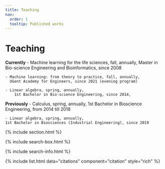 ```yaml
---
title: Teaching
nav:
  order: 1
  tooltip: Published works
---
```


# <i class="fas fa-microscope"></i>Teaching

**Currently**
	- Machine learning for the life sciences, fall, annually,
		Master in Bio-science Engineering and Bioinformatics, since 2008
		
	- Machine learning: from theory to practice, fall, annually, 
	  UGent Academy for Engineers, since 2021 (evening program)
		
	- Linear algebra, spring, annually,
		1st Bachelor in Bio-science Engineering, since 2014, 


				
**Previously**
	- Calculus, spring, annually,
	1st Bachelor in Bioscience Engineering, from 2014 till 2018 
		
	- Linear algebra, spring, annually,
	1st Bachelor in Biosciences (Industrial Engineering), since 2019
		



{% include section.html %}

{% include search-box.html %}

{% include search-info.html %}

{% include list.html data="citations" component="citation" style="rich" %}
